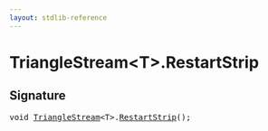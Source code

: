 ```yaml
---
layout: stdlib-reference
---
```


# TriangleStream\<T\>\.RestartStrip

## Signature 

<pre>
<span class="code_keyword">void</span> <a href="/stdlib-reference/types/TriangleStream/index" class="code_type">TriangleStream</a>&lt;T&gt;.<a href="/stdlib-reference/types/TriangleStream/RestartStrip">RestartStrip</a>();

</pre>

